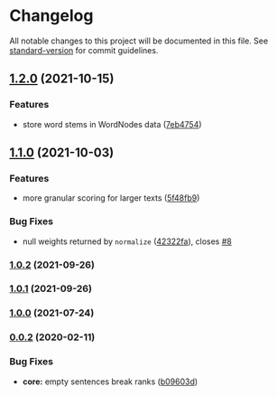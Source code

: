 # Changelog

All notable changes to this project will be documented in this file. See [standard-version](https://github.com/conventional-changelog/standard-version) for commit guidelines.

## [1.2.0](https://github.com/gorango/retext-lexrank/compare/v1.1.0...v1.2.0) (2021-10-15)


### Features

* store word stems in WordNodes data ([7eb4754](https://github.com/gorango/retext-lexrank/commit/7eb4754b187d9de4a43b76392ca5f5f928f5450e))

## [1.1.0](https://github.com/gorango/retext-lexrank/compare/v1.0.2...v1.1.0) (2021-10-03)


### Features

* more granular scoring for larger texts ([5f48fb9](https://github.com/gorango/retext-lexrank/commit/5f48fb9568e08bd065ee32fc2d3688c02ff16645))


### Bug Fixes

* null weights returned by `normalize` ([42322fa](https://github.com/gorango/retext-lexrank/commit/42322fa1238a6d6a1d09ae32212088317c6cc702)), closes [#8](https://github.com/gorango/retext-lexrank/issues/8)

### [1.0.2](https://github.com/gorango/retext-lexrank/compare/v1.0.1...v1.0.2) (2021-09-26)

### [1.0.1](https://github.com/gorango/retext-lexrank/compare/v1.0.0...v1.0.1) (2021-09-26)

### [1.0.0](https://github.com/gorango/retext-lexrank/compare/v1.0.0...v1.0.1) (2021-07-24)

### [0.0.2](https://github.com/gorango/retext-lexrank/compare/v0.0.1...v0.0.2) (2020-02-11)

### Bug Fixes

- **core:** empty sentences break ranks ([b09603d](https://github.com/gorango/retext-lexrank/commit/b09603d948071adf7029a3439061227c4f2e27a0))
